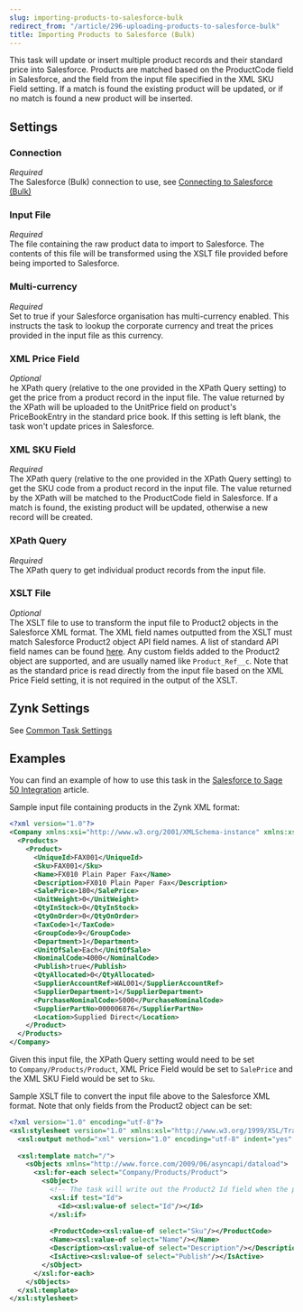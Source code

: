 ```yaml
---
slug: importing-products-to-salesforce-bulk
redirect_from: "/article/296-uploading-products-to-salesforce-bulk"
title: Importing Products to Salesforce (Bulk)
---
```

This task will update or insert multiple product records and their standard price into Salesforce. Products are matched based on the ProductCode field in Salesforce, and the field from the input file specified in the XML SKU Field setting. If a match is found the existing product will be updated, or if no match is found a new product will be inserted.

## Settings

### Connection 
_Required_  
The Salesforce (Bulk) connection to use, see [Connecting to Salesforce (Bulk)](connecting-to-salesforce-(bulk))

### Input File 
_Required_  
The file containing the raw product data to import to Salesforce. The contents of this file will be transformed using the XSLT file provided before being imported to Salesforce.

### Multi-currency
_Required_  
Set to true if your Salesforce organisation has multi-currency enabled. This instructs the task to lookup the corporate currency and treat the prices provided in the input file as this currency.

### XML Price Field
_Optional_  
he XPath query (relative to the one provided in the XPath Query setting) to get the price from a product record in the input file. The value returned by the XPath will be uploaded to the UnitPrice field on product's PriceBookEntry in the standard price book. If this setting is left blank, the task won't update prices in Salesforce.

### XML SKU Field
_Required_  
The XPath query (relative to the one provided in the XPath Query setting) to get the SKU code from a product record in the input file. The value returned by the XPath will be matched to the ProductCode field in Salesforce. If a match is found, the existing product will be updated, otherwise a new record will be created.

### XPath Query
_Required_  
The XPath query to get individual product records from the input file.

### XSLT File
_Optional_  
The XSLT file to use to transform the input file to Product2 objects in the Salesforce XML format. The XML field names outputted from the XSLT must match Salesforce Product2 object API field names. A list of standard API field names can be found [here](http://help.salesforce.com/help/pdfs/en/salesforce_field_names_reference.pdf). Any custom fields added to the Product2 object are supported, and are usually named like `Product_Ref__c`. Note that as the standard price is read directly from the input file based on the XML Price Field setting, it is not required in the output of the XSLT.

## Zynk Settings 
See [Common Task Settings](common-task-settings)

## Examples

You can find an example of how to use this task in the [Salesforce to Sage 50 Integration](salesforce-to-sage-50-integration) article.

Sample input file containing products in the Zynk XML format:

```xml
<?xml version="1.0"?>
<Company xmlns:xsi="http://www.w3.org/2001/XMLSchema-instance" xmlns:xsd="http://www.w3.org/2001/XMLSchema">
  <Products>
    <Product>
      <UniqueId>FAX001</UniqueId>
      <Sku>FAX001</Sku>
      <Name>FX010 Plain Paper Fax</Name>
      <Description>FX010 Plain Paper Fax</Description>
      <SalePrice>180</SalePrice>
      <UnitWeight>0</UnitWeight>
      <QtyInStock>0</QtyInStock>
      <QtyOnOrder>0</QtyOnOrder>
      <TaxCode>1</TaxCode>
      <GroupCode>9</GroupCode>
      <Department>1</Department>
      <UnitOfSale>Each</UnitOfSale>
      <NominalCode>4000</NominalCode>
      <Publish>true</Publish>
      <QtyAllocated>0</QtyAllocated>
      <SupplierAccountRef>WAL001</SupplierAccountRef>
      <SupplierDepartment>1</SupplierDepartment>
      <PurchaseNominalCode>5000</PurchaseNominalCode>
      <SupplierPartNo>000006876</SupplierPartNo>
      <Location>Supplied Direct</Location>
    </Product>
  </Products>
</Company>
```

Given this input file, the XPath Query setting would need to be set to `Company/Products/Product`, XML Price Field would be set to `SalePrice` and the XML SKU Field would be set to `Sku`.


Sample XSLT file to convert the input file above to the Salesforce XML format. Note that only fields from the Product2 object can be set:

```xml
<?xml version="1.0" encoding="utf-8"?>
<xsl:stylesheet version="1.0" xmlns:xsl="http://www.w3.org/1999/XSL/Transform">
  <xsl:output method="xml" version="1.0" encoding="utf-8" indent="yes" xmlns="http://www.force.com/2009/06/asyncapi/dataload"/>
    
  <xsl:template match="/">
    <sObjects xmlns="http://www.force.com/2009/06/asyncapi/dataload">
      <xsl:for-each select="Company/Products/Product">
        <sObject>
          <!-- The task will write out the Product2 Id field when the product already exists in Salesforce, this just needs to be copied by the XSLT -->
          <xsl:if test="Id">
            <Id><xsl:value-of select="Id"/></Id>
          </xsl:if>
          
          <ProductCode><xsl:value-of select="Sku"/></ProductCode>
          <Name><xsl:value-of select="Name"/></Name>
          <Description><xsl:value-of select="Description"/></Description>
          <IsActive><xsl:value-of select="Publish"/></IsActive>
        </sObject>
      </xsl:for-each>
    </sObjects>
  </xsl:template>
</xsl:stylesheet>
```